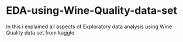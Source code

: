 # EDA-using-Wine-Quality-data-set
In this i explained all aspects of Exploratory data analysis using Wine Quality data set from kaggle
